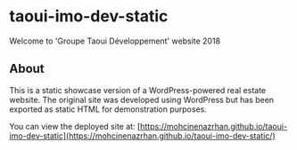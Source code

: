# taoui-imo-dev-static

Welcome to 'Groupe Taoui Développement' website 2018

## About

This is a static showcase version of a WordPress-powered real estate website. The original site was developed using WordPress but has been exported as static HTML for demonstration purposes.

You can view the deployed site at: [https://mohcinenazrhan.github.io/taoui-imo-dev-static](https://mohcinenazrhan.github.io/taoui-imo-dev-static/)

